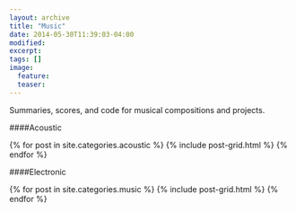 ```yaml
---
layout: archive
title: "Music"
date: 2014-05-30T11:39:03-04:00
modified:
excerpt: 
tags: []
image:
  feature:
  teaser:
---
```


Summaries, scores, and code for musical compositions and projects.

####Acoustic
<div class="tiles">
{% for post in site.categories.acoustic %}
  {% include post-grid.html %}
{% endfor %}
</div><!-- /.tiles -->

<P>
####Electronic
<div class="tiles">
{% for post in site.categories.music %}
  {% include post-grid.html %}
{% endfor %}
</div><!-- /.tiles -->

